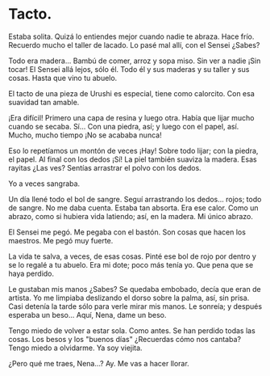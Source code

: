 # Tacto. 

Estaba solita. Quizá lo entiendes mejor cuando nadie te abraza. Hace frío. Recuerdo mucho el taller de lacado. Lo pasé mal allí, con el Sensei ¿Sabes?

Todo era madera... Bambú de comer, arroz y sopa miso. Sin ver a nadie ¡Sin tocar! El Sensei allá lejos, sólo él. Todo él y sus maderas y su taller y sus cosas. Hasta que vino tu abuelo. 

El tacto de una pieza de Urushi es especial, tiene como calorcito. Con esa suavidad tan amable.

¡Era difícil! Primero una capa de resina y luego otra. Había que lijar mucho cuando se secaba. Sí... Con una piedra, así; y luego con el papel, así. Mucho, mucho tiempo ¡No se acababa nunca!

Eso lo repetíamos un montón de veces ¡Hay! Sobre todo lijar; con la piedra, el papel. Al final con los dedos ¡Sí! La piel también suaviza la madera. Esas rayitas ¿Las ves? Sentías arrastrar el polvo con los dedos. 

Yo a veces sangraba. 

Un día llené todo el bol de sangre. Seguí arrastrando los dedos... rojos; todo de sangre. No me daba cuenta. Estaba tan absorta. Era ese calor. Como un abrazo, como si hubiera vida latiendo; así,  en la madera. Mi único abrazo. 

El Sensei me pegó. Me pegaba con el bastón. Son cosas que hacen los maestros. Me pegó muy fuerte. 

La vida te salva, a veces, de esas cosas. Pinté ese bol de rojo por dentro y se lo regalé a tu abuelo. Era mi dote; poco más tenía yo. Que pena que se haya perdido. 

Le gustaban mis manos ¿Sabes? Se quedaba embobado, decía que eran de artista. Yo me limpiaba deslizando el dorso sobre la palma, así, sin prisa. Casi detenía la tarde sólo para verle mirar mis manos. Le sonreía; y después esperaba un beso... Aquí, Nena, dame un beso.

Tengo miedo de volver a estar sola. Como antes. Se han perdido todas las cosas. Los besos y los "buenos días" ¿Recuerdas cómo nos cantaba? Tengo miedo a olvidarme. Ya soy viejita.

¿Pero qué me traes, Nena...? Ay. Me vas a hacer llorar. 
